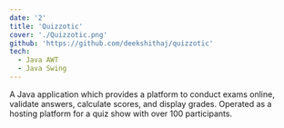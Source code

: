 ```yaml
---
date: '2'
title: 'Quizzotic'
cover: './Quizzotic.png'
github: 'https://github.com/deekshithaj/quizzotic'
tech:
  - Java AWT
  - Java Swing
---
```


A Java application which provides a platform to conduct exams online, validate answers, calculate scores, and display grades. Operated as a hosting platform for a quiz show with over 100 participants.
